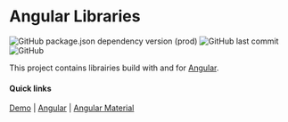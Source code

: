 # Angular Libraries
![GitHub package.json dependency version (prod)](https://img.shields.io/github/package-json/dependency-version/v1l0n/ng-lib/@angular/core.svg)
![GitHub last commit](https://img.shields.io/github/last-commit/v1l0n/ng-lib.svg)
![GitHub](https://img.shields.io/github/license/v1l0n/ng-lib.svg)

This project contains librairies build with and for [Angular](https://github.com/angular/angular).

#### Quick links

[Demo](https://jvminvgq.github.stackblitz.io/) | [Angular](https://angular.io/) | [Angular Material](https://material.angular.io/)
